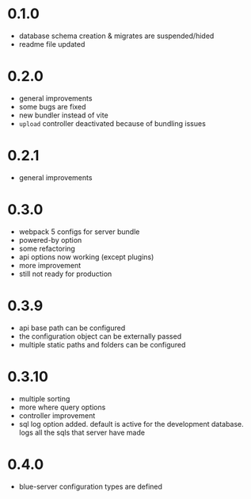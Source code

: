 # 0.1.0

- database schema creation & migrates are suspended/hided
- readme file updated

# 0.2.0

- general improvements
- some bugs are fixed
- new bundler instead of vite
- `upload` controller deactivated because of bundling issues

# 0.2.1

- general improvements

# 0.3.0

- webpack 5 configs for server bundle
- powered-by option
- some refactoring
- api options now working (except plugins)
- more improvement
- still not ready for production

# 0.3.9

- api base path can be configured
- the configuration object can be externally passed
- multiple static paths and folders can be configured

# 0.3.10

- multiple sorting
- more where query options
- controller improvement
- sql log option added. default is active for the development database. logs all the sqls that server have made

# 0.4.0

- blue-server configuration types are defined
